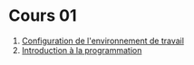 # Cours 01
1. [Configuration de l'environnement de travail](C01_intro_config.md)
2. [Introduction à la programmation](C01_intro_prog.md)